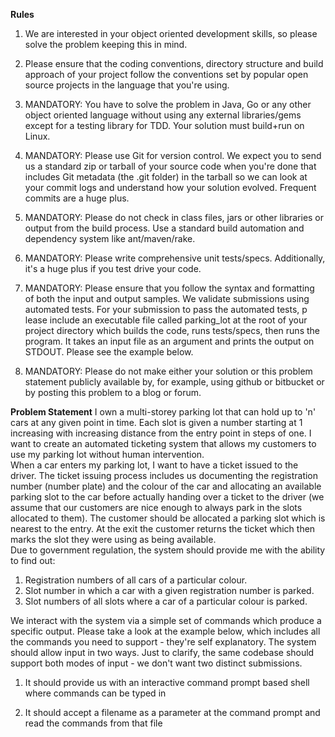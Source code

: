 **Rules**						
1. We are interested in your object oriented development skills, so please solve the problem keeping this in mind.
 							
2. Please ensure that the coding conventions, directory structure and build approach of your project follow the conventions set by popular open source projects in the language that you're using.
 							
3. MANDATORY: You have to solve the problem in Java, Go or any other object oriented language ​without using any external libraries/gems​ except for a testing library for TDD. Your solution m​ust build+run on Linux.
 							
4. MANDATORY: Please use Git for version control. We expect you to send us a ​standard zip or tarball​ of your source code when you're done that includes Git metadata (the .git folder) in the tarball so we can look at your commit logs and understand how your solution evolved. Frequent commits are a huge plus.
 							
5. MANDATORY: Please ​do not ​check in class files, jars or other libraries or output from the build process. Use a standard build automation and dependency system like ant/maven/rake.
 							
6. MANDATORY: Please write comprehensive unit tests/specs. Additionally, it's a huge plus if you test drive your code.
 							
7. MANDATORY: Please ensure that you follow the syntax and formatting of both the input and output samples. We validate submissions using automated tests. For your submission to pass the automated tests, p​ lease include an executable file called parking_lot at the root of your project directory​ which builds the code, runs tests/specs, then runs the program. It takes an input file as an argument and prints the output on STDOUT. Please see the example below.
 							
8. MANDATORY: Please do not make either your solution or this problem statement publicly available by, for example, using github or bitbucket or by posting this problem to a blog or forum.
 																

**Problem Statement**
I own a multi-storey parking lot that can hold up to 'n' cars at any given point in time. Each slot is given a number starting at 1 increasing with increasing distance from the entry point in steps of one. I want to create an automated ticketing system that allows my customers to use my parking lot without human intervention.						
When a car enters my parking lot, I want to have a ticket issued to the driver. The ticket issuing process includes us documenting the registration number (number plate) and the colour of the car and allocating an available parking slot to the car before actually handing over a ticket to the driver (we assume that our customers are nice enough to always park in the slots allocated to them). The customer should be allocated a parking slot which is nearest to the entry. At the exit the customer returns the ticket which then marks the slot they were using as being available.						
Due to government regulation, the system should provide me with the ability to find out:
1. Registration numbers of all cars of a particular colour.
2. Slot number in which a car with a given registration number is parked.		
3. Slot numbers of all slots where a car of a particular colour is parked.
 								
We interact with the system via a simple set of commands which produce a specific output. Please take a look at the example below, which includes all the commands you need to support - they're self explanatory. The system should allow input in two ways. Just to clarify, the same codebase should support both modes of input - we don't want two distinct submissions.
 								
1) It should provide us with an interactive command prompt based shell where commands can be typed in
 								
2) It should accept a filename as a parameter at the command prompt and read the commands from that file